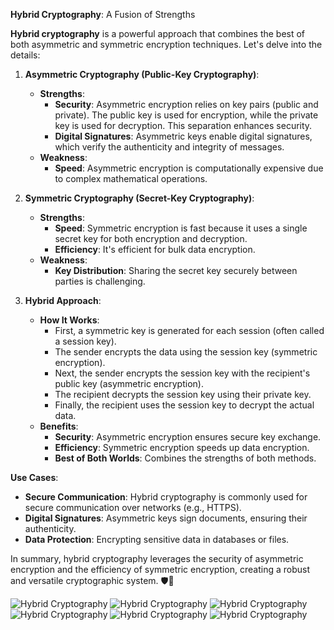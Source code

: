 **Hybrid Cryptography**: A Fusion of Strengths

**Hybrid cryptography** is a powerful approach that combines the best of both asymmetric and symmetric encryption techniques. Let's delve into the details:

1. **Asymmetric Cryptography (Public-Key Cryptography)**:
   - **Strengths**:
     - **Security**: Asymmetric encryption relies on key pairs (public and private). The public key is used for encryption, while the private key is used for decryption. This separation enhances security.
     - **Digital Signatures**: Asymmetric keys enable digital signatures, which verify the authenticity and integrity of messages.
   - **Weakness**:
     - **Speed**: Asymmetric encryption is computationally expensive due to complex mathematical operations.

2. **Symmetric Cryptography (Secret-Key Cryptography)**:
   - **Strengths**:
     - **Speed**: Symmetric encryption is fast because it uses a single secret key for both encryption and decryption.
     - **Efficiency**: It's efficient for bulk data encryption.
   - **Weakness**:
     - **Key Distribution**: Sharing the secret key securely between parties is challenging.

3. **Hybrid Approach**:
   - **How It Works**:
     - First, a symmetric key is generated for each session (often called a session key).
     - The sender encrypts the data using the session key (symmetric encryption).
     - Next, the sender encrypts the session key with the recipient's public key (asymmetric encryption).
     - The recipient decrypts the session key using their private key.
     - Finally, the recipient uses the session key to decrypt the actual data.
   - **Benefits**:
     - **Security**: Asymmetric encryption ensures secure key exchange.
     - **Efficiency**: Symmetric encryption speeds up data encryption.
     - **Best of Both Worlds**: Combines the strengths of both methods.

**Use Cases**:
- **Secure Communication**: Hybrid cryptography is commonly used for secure communication over networks (e.g., HTTPS).
- **Digital Signatures**: Asymmetric keys sign documents, ensuring their authenticity.
- **Data Protection**: Encrypting sensitive data in databases or files.

In summary, hybrid cryptography leverages the security of asymmetric encryption and the efficiency of symmetric encryption, creating a robust and versatile cryptographic system. 🛡️🔐

![Hybrid Cryptography](https://bing.com/th?id=OIP.okhvq5B9otH23kcLOusJSQHaEv)
![Hybrid Cryptography](https://bing.com/th?id=OIP.5gnNeLeJi2929inyRfwHZgHaEU)
![Hybrid Cryptography](https://bing.com/th?id=OIP.Swb-BZASLhjDGFgddBjLPQHaEq)
![Hybrid Cryptography](https://bing.com/th?id=OIP.vbHUFS5hn1RKfYwNSncdQgAAAA)
![Hybrid Cryptography](https://bing.com/th?id=OIP.CF_tzXUZ8FVT6qETvcGgpQHaE8)
![Hybrid Cryptography](https://bing.com/th?id=OIP.CJj2J-uW_VlGFYKxRuPoEQHaFH)
